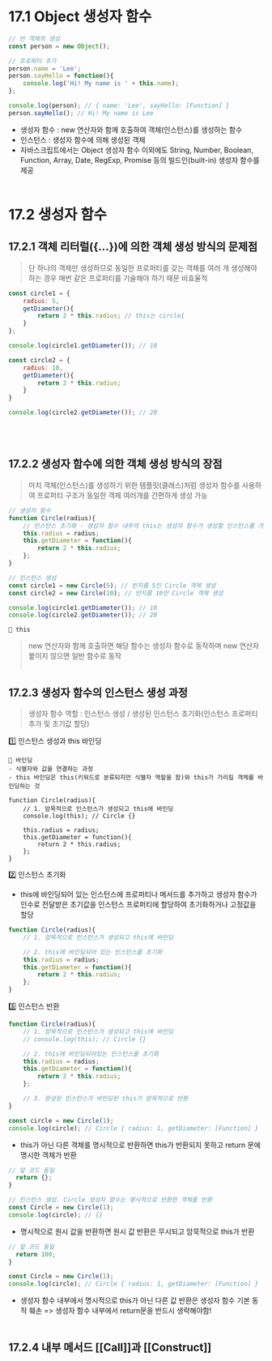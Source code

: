 # 17.1 Object 생성자 함수
```js
// 빈 객체의 생성
const person = new Object();

// 프로퍼티 추가
person.name = 'Lee';
person.sayHello = function(){
    console.log('Hi! My name is ' + this.name);
};

console.log(person); // { name: 'Lee', sayHello: [Function] }
person.sayHello(); // Hi! My name is Lee
```
+ 생성자 함수 : new 연산자와 함께 호출하여 객체(인스턴스)를 생성하는 함수
+ 인스턴스 : 생성자 함수에 의해 생성된 객체
+ 자바스크립트에서는 Object 생성자 함수 이외에도 String, Number, Boolean, Function, Array, Date, RegExp, Promise 등의 빌드인(built-in) 생성자 함수를 제공
<br/><br/>
# 17.2 생성자 함수
## 17.2.1 객체 리터럴({...})에 의한 객체 생성 방식의 문제점
> 단 하나의 객체만 생성하므로 동일한 프로퍼티를 갖는 객체를 여러 개 생성해야 하는 경우 매번 같은 프로퍼티를 기술해야 하기 때문 비효율적
```js
const circle1 = {
    radius: 5,
    getDiameter(){
        return 2 * this.radius; // this는 circle1
    }
};

console.log(circle1.getDiameter()); // 10

const circle2 = {
    radius: 10,
    getDiameter(){
        return 2 * this.radius;
    }
}

console.log(circle2.getDiameter()); // 20
```
<br/><br/>
## 17.2.2 생성자 함수에 의한 객체 생성 방식의 장점
> 마치 객체(인스턴스)를 생성하기 위한 템플릿(클래스)처럼 생성자 함수를 사용하여 프로퍼티 구조가 동일한 객체 여러개를 간편하게 생성 가능
```js
// 생성자 함수
function Circle(radius){
    // 인스턴스 초기화 - 생성자 함수 내부의 this는 생성자 함수가 생성할 인스턴스를 가리킴 
    this.radius = radius;
    this.getDiameter = function(){
        return 2 * this.radius;
    };
}

// 인스턴스 생성
const circle1 = new Circle(5); // 반지름 5인 Circle 객체 생성
const circle2 = new Circle(10); // 반지름 10인 Circle 객체 생성

console.log(circle1.getDiameter()); // 10
console.log(circle2.getDiameter()); // 20
```
```
📔 this
```
> new 연산자와 함께 호출하면 해당 함수는 생성자 함수로 동작하며 new 연산자 붙이지 않으면 일반 함수로 동작
<br/><br/>
## 17.2.3 생성자 함수의 인스턴스 생성 과정
> 생성자 함수 역할 : 인스턴스 생성 / 생성된 인스턴스 초기화(인스턴스 프로퍼티 추가 및 초기값 할당)<br/>

1️⃣ 인스턴스 생성과 this 바인딩
```
📔 바인딩
- 식별자와 값을 연결하는 과정
- this 바인딩은 this(키워드로 분류되지만 식별자 역할을 함)와 this가 가리킬 객체를 바인딩하는 것
```
```
function Circle(radius){
    // 1. 암묵적으로 인스턴스가 생성되고 this에 바인딩
    console.log(this); // Circle {}

    this.radius = radius;
    this.getDiameter = function(){
        return 2 * this.radius;
    };
}
```
2️⃣ 인스턴스 초기화
+ this에 바인딩되어 있는 인스턴스에 프로퍼티나 메서드를 추가하고 생성자 함수가 인수로 전달받은 초기값을 인스턴스 프로퍼티에 할당하여 초기화하거나 고정값을 할당
```js
function Circle(radius){
    // 1. 암묵적으로 인스턴스가 생성되고 this에 바인딩

    // 2. this에 바인딩되어 있는 인스턴스를 초기화
    this.radius = radius;
    this.getDiameter = function(){
        return 2 * this.radius;
    };
}
```
3️⃣ 인스턴스 반환
```js
function Circle(radius){
    // 1. 암묵적으로 인스턴스가 생성되고 this에 바인딩
    // console.log(this); // Circle {}

    // 2. this에 바인딩되어있는 인스턴스를 초기화
    this.radius = radius;
    this.getDiameter = function(){
        return 2 * this.radius;
    };

    // 3. 완성된 인스턴스가 바인딩된 this가 암묵적으로 반환
}

const circle = new Circle(1);
console.log(circle); // Circle { radius: 1, getDiameter: [Function] }
```
+ this가 아닌 다른 객체를 명시적으로 반환하면 this가 반환되지 못하고 return 문에 명시한 객체가 반환
```js
// 앞 코드 동일
  return {};
}

// 인스턴스 생성. Circle 생성자 함수는 명시적으로 반환한 객체를 반환
const Circle = new Circle(1);
console.log(circle); // {}
```
+ 명시적으로 원시 값을 반환하면 원시 값 반환은 무시되고 암묵적으로 this가 반환
```js
// 앞 코드 동일
  return 100;
}

const Circle = new Circle(1);
console.log(circle); // Circle { radius: 1, getDiameter: [Function] }
```
+ 생성자 함수 내부에서 명시적으로 this가 아닌 다른 값 반환은 생성자 함수 기본 동작 훼손 => 생성자 함수 내부에서 return문을 반드시 생략해야함!
<br/><br/>
## 17.2.4 내부 메서드 [[Call]]과 [[Construct]]




